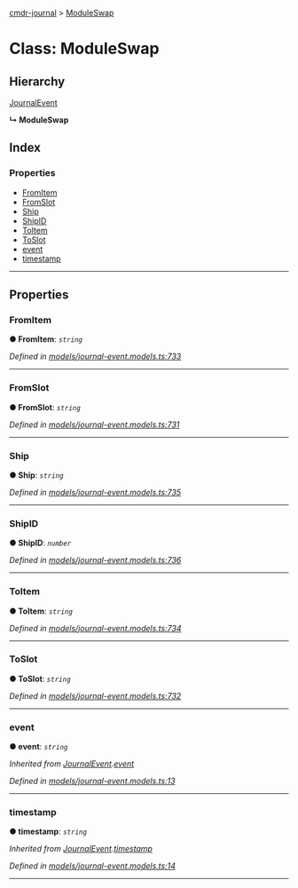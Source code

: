 [cmdr-journal](../README.md) > [ModuleSwap](../classes/moduleswap.md)



# Class: ModuleSwap

## Hierarchy


 [JournalEvent](journalevent.md)

**↳ ModuleSwap**







## Index

### Properties

* [FromItem](moduleswap.md#fromitem)
* [FromSlot](moduleswap.md#fromslot)
* [Ship](moduleswap.md#ship)
* [ShipID](moduleswap.md#shipid)
* [ToItem](moduleswap.md#toitem)
* [ToSlot](moduleswap.md#toslot)
* [event](moduleswap.md#event)
* [timestamp](moduleswap.md#timestamp)



---
## Properties
<a id="fromitem"></a>

###  FromItem

**●  FromItem**:  *`string`* 

*Defined in [models/journal-event.models.ts:733](https://github.com/chrisbruford/cmdr-journal/blob/1e4d048/src/models/journal-event.models.ts#L733)*





___

<a id="fromslot"></a>

###  FromSlot

**●  FromSlot**:  *`string`* 

*Defined in [models/journal-event.models.ts:731](https://github.com/chrisbruford/cmdr-journal/blob/1e4d048/src/models/journal-event.models.ts#L731)*





___

<a id="ship"></a>

###  Ship

**●  Ship**:  *`string`* 

*Defined in [models/journal-event.models.ts:735](https://github.com/chrisbruford/cmdr-journal/blob/1e4d048/src/models/journal-event.models.ts#L735)*





___

<a id="shipid"></a>

###  ShipID

**●  ShipID**:  *`number`* 

*Defined in [models/journal-event.models.ts:736](https://github.com/chrisbruford/cmdr-journal/blob/1e4d048/src/models/journal-event.models.ts#L736)*





___

<a id="toitem"></a>

###  ToItem

**●  ToItem**:  *`string`* 

*Defined in [models/journal-event.models.ts:734](https://github.com/chrisbruford/cmdr-journal/blob/1e4d048/src/models/journal-event.models.ts#L734)*





___

<a id="toslot"></a>

###  ToSlot

**●  ToSlot**:  *`string`* 

*Defined in [models/journal-event.models.ts:732](https://github.com/chrisbruford/cmdr-journal/blob/1e4d048/src/models/journal-event.models.ts#L732)*





___

<a id="event"></a>

###  event

**●  event**:  *`string`* 

*Inherited from [JournalEvent](journalevent.md).[event](journalevent.md#event)*

*Defined in [models/journal-event.models.ts:13](https://github.com/chrisbruford/cmdr-journal/blob/1e4d048/src/models/journal-event.models.ts#L13)*





___

<a id="timestamp"></a>

###  timestamp

**●  timestamp**:  *`string`* 

*Inherited from [JournalEvent](journalevent.md).[timestamp](journalevent.md#timestamp)*

*Defined in [models/journal-event.models.ts:14](https://github.com/chrisbruford/cmdr-journal/blob/1e4d048/src/models/journal-event.models.ts#L14)*





___



